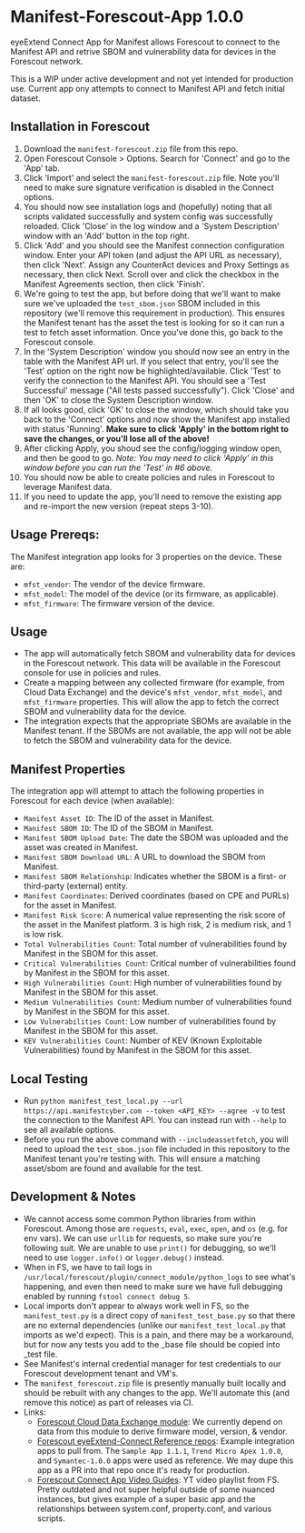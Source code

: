 # Manifest-Forescout-App 1.0.0
eyeExtend Connect App for Manifest allows Forescout to connect to the Manifest API and retrive SBOM and vulnerability data for devices in the Forescout network.

This is a WIP under active development and not yet intended for production use. Current app ony attempts to connect to Manifest API and fetch initial dataset.


## Installation in Forescout
1. Download the `manifest-forescout.zip` file from this repo.
2. Open Forescout Console > Options. Search for 'Connect' and go to the 'App' tab.
3. Click 'Import' and select the `manifest-forescout.zip` file. Note you'll need to make sure signature verification is disabled in the Connect options.
4. You should now see installation logs and (hopefully) noting that all scripts validated successfully and system config was successfully reloaded. Click 'Close' in the log window and a 'System Description' window with an 'Add' button in the top right.
4. Click 'Add' and you should see the Manifest connection configuration window. Enter your API token (and adjust the API URL as necessary), then click 'Next'. Assign any CounterAct devices and Proxy Settings as necessary, then click Next. Scroll over and click the checkbox in the Manifest Agreements section, then click 'Finish'.
5. We're going to test the app, but before doing that we'll want to make sure we've uploaded the `test_sbom.json` SBOM included in this repository (we'll remove this requirement in production). This ensures the Manifest tenant has the asset the test is looking for so it can run a test to fetch asset information. Once you've done this, go back to the Forescout console.
7. In the 'System Description' window you should now see an entry in the table with the Manifest API url. If you select that entry, you'll see the 'Test' option on the right now be highlighted/available. Click 'Test' to verify the connection to the Manifest API. You should see a 'Test Successful' message ("All tests passed successfully"). Click 'Close' and then 'OK' to close the System Description window.
8. If all looks good, click 'OK' to close the window, which should take you back to the 'Connect' options and now show the Manifest app installed with status 'Running'. **Make sure to click 'Apply' in the bottom right to save the changes, or you'll lose all of the above!**
9. After clicking Apply, you shoud see the config/logging window open, and then be good to go. *Note: You may need to click 'Apply' in this window before you can run the 'Test' in #6 above.*
10. You should now be able to create policies and rules in Forescout to leverage Manifest data.
11. If you need to update the app, you'll need to remove the existing app and re-import the new version (repeat steps 3-10).


## Usage Prereqs:
The Manifest integration app looks for 3 properties on the device. These are:
  - `mfst_vendor`: The vendor of the device firmware.
  - `mfst_model`: The model of the device (or its firmware, as applicable).
  - `mfst_firmware`: The firmware version of the device.


## Usage
- The app will automatically fetch SBOM and vulnerability data for devices in the Forescout network. This data will be available in the Forescout console for use in policies and rules.
- Create a mapping between any collected firmware (for example, from Cloud Data Exchange) and the device's `mfst_vendor`, `mfst_model`, and `mfst_firmware` properties. This will allow the app to fetch the correct SBOM and vulnerability data for the device.
- The integration expects that the appropriate SBOMs are available in the Manifest tenant. If the SBOMs are not available, the app will not be able to fetch the SBOM and vulnerability data for the device.


## Manifest Properties
The integration app will attempt to attach the following properties in Forescout for each device (when available):
- `Manifest Asset ID`: The ID of the asset in Manifest.
- `Manifest SBOM ID`: The ID of the SBOM in Manifest.
- `Manifest SBOM Upload Date`: The date the SBOM was uploaded and the asset was created in Manifest.
- `Manifest SBOM Download URL`: A URL to download the SBOM from Manifest.
- `Manifest SBOM Relationship`: Indicates whether the SBOM is a first- or third-party (external) entity.
- `Manifest Coordinates`: Derived coordinates (based on CPE and PURLs) for the asset in Manifest.
- `Manifest Risk Score`: A numerical value representing the risk score of the asset in the Manifest platform. 3 is high risk, 2 is medium risk, and 1 is low risk.
- `Total Vulnerabilities Count`: Total number of vulnerabilities found by Manifest in the SBOM for this asset.
- `Critical Vulnerabilities Count`: Critical number of vulnerabilities found by Manifest in the SBOM for this asset.
- `High Vulnerabilities Count`: High number of vulnerabilities found by Manifest in the SBOM for this asset.
- `Medium Vulnerabilities Count`: Medium number of vulnerabilities found by Manifest in the SBOM for this asset.
- `Low Vulnerabilities Count`: Low number of vulnerabilities found by Manifest in the SBOM for this asset.
- `KEV Vulnerabilities Count`: Number of KEV (Known Exploitable Vulnerabilities) found by Manifest in the SBOM for this asset.
 

## Local Testing
- Run `python manifest_test_local.py --url https://api.manifestcyber.com --token <API_KEY> --agree -v` to test the connection to the Manifest API. You can instead run with `--help` to see all available options.
- Before you run the above command with `--includeassetfetch`, you will need to upload the `test_sbom.json` file included in this repository to the Manifest tenant you're testing with. This will ensure a matching asset/sbom are found and available for the test.

## Development & Notes
- We cannot access some common Python libraries from within Forescout. Among those are `requests`, `eval`, `exec`, `open`, and `os` (e.g. for env vars). We can use `urllib` for requests, so make sure you're following suit. We are unable to use `print()` for debugging, so we'll need to use `logger.info()` or `logger.debug()` instead.
- When in FS, we have to tail logs in `/usr/local/forescout/plugin/connect_module/python_logs` to see what's happening, and even then need to make sure we have full debugging enabled by running `fstool connect debug 5`. 
- Local imports don't appear to always work well in FS, so the `manifest_test.py` is a direct copy of `manifest_test_base.py` so that there are no external dependencies (unlike our `manifest_test_local.py` that imports as we'd expect). This is a pain, and there may be a workaround, but for now any tests you add to the _base file should be copied into _test file.
- See Manifest's internal credential manager for test credentials to our Forescout development tenant and VM's.
- The `manifest_forescout.zip` file is presently manually built locally and should be rebuilt with any changes to the app. We'll automate this (and remove this notice) as part of releases via CI.
- Links:
  - [Forescout Cloud Data Exchange module](https://docs.forescout.com/bundle/cloud-data-exchange-plugin-v1-0-6-h/page/about-the-cde-integration.html): We currently depend on data from this module to derive firmware model, version, & vendor.
  - [Forescout eyeExtend-Connect Reference repos](https://github.com/Forescout/eyeExtend-Connect/tree/master): Example integration apps to pull from. The `Sample App 1.1.1`, `Trend Micro Apex 1.0.0`, and `Symantec-1.0.0` apps were used as reference. We may dupe this app as a PR into that repo once it's ready for production.
  - [Forescout Connect App Video Guides](https://www.youtube.com/watch?v=kFyLVD8q8yE&list=PL2HYJud3zBqcjUoiJzVG33_ubuRqv3crQ): YT video playlist from FS. Pretty outdated and not super helpful outside of some nuanced instances, but gives example of a super basic app and the relationships between system.conf, property.conf, and various scripts.
